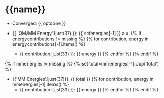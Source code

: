# {{name}}

- Converged: {{ optdone }}

- {{ 'QM/MM Energy'.ljust(37) }}: {{ scfenergies[-1] }} a.u.
{% if energycontributions != missing %}
{% for contribution, energy in energycontributions[-1].items() %}
    + {{ contribution.ljust(33) }}: {{ energy }}
{% endfor %}
{% endif %}

{% if mmenergies != missing %}
{% set total=mmenergies[-1].pop('total') %}
- {{'MM Energies'.ljust(37)}}: {{ total }}
{% for contribution, energy in mmenergies[-1].items() %}
    + {{ contribution.ljust(33) }}: {{ energy }}
{% endfor %}
{% endif %}